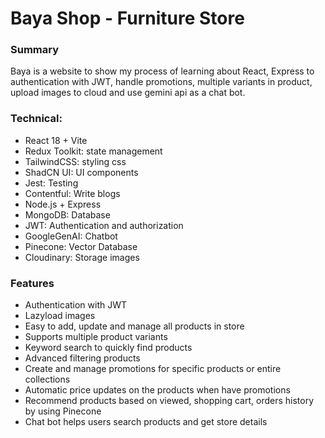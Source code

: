 # Baya Shop - Furniture Store

### Summary
Baya is a website to show my process of learning about React, Express to authentication with JWT, handle promotions, multiple variants in product, upload images to cloud and use gemini api as a chat bot.


### Technical:

- React 18 + Vite
- Redux Toolkit: state management
- TailwindCSS: styling css
- ShadCN UI: UI components
- Jest: Testing
- Contentful: Write blogs
- Node.js + Express
- MongoDB: Database
- JWT: Authentication and authorization
- GoogleGenAI: Chatbot 
- Pinecone: Vector Database
- Cloudinary: Storage images

### Features

- Authentication with JWT
- Lazyload images
- Easy to add, update and manage all products in store
- Supports multiple product variants
- Keyword search to quickly find products
- Advanced filtering products
- Create and manage promotions for specific products or entire collections
- Automatic price updates on the products when have promotions
- Recommend products based on viewed, shopping cart, orders history by using Pinecone
- Chat bot helps users search products and get store details



